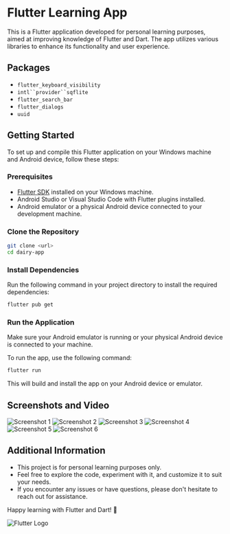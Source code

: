# Flutter Learning App

This is a Flutter application developed for personal learning purposes, aimed at improving knowledge of Flutter and Dart. The app utilizes various libraries to enhance its functionality and user experience. 

## Packages

- `flutter_keyboard_visibility`
- `intl``provider``sqflite`
- `flutter_search_bar`
- `flutter_dialogs`
- `uuid`

## Getting Started

To set up and compile this Flutter application on your Windows machine and Android device, follow these steps:

### Prerequisites

- [Flutter SDK](https://flutter.dev/docs/get-started/install) installed on your Windows machine.
- Android Studio or Visual Studio Code with Flutter plugins installed.
- Android emulator or a physical Android device connected to your development machine.

### Clone the Repository

```bash
git clone <url>
cd dairy-app
```

### Install Dependencies

Run the following command in your project directory to install the required dependencies:

```bash
flutter pub get
```

### Run the Application

Make sure your Android emulator is running or your physical Android device is connected to your machine.

To run the app, use the following command:

```bash
flutter run
```

This will build and install the app on your Android device or emulator.

## Screenshots and Video

![Screenshot 1](documentation\screenshot_1.png)
![Screenshot 2](documentation\screenshot_2.png)
![Screenshot 3](documentation\screenshot_3.png)
![Screenshot 4](documentation\screenshot_4.png)
![Screenshot 5](documentation\screenshot_5.png)
![Screenshot 6](documentation\screenshot_6.png)


## Additional Information

- This project is for personal learning purposes only.
- Feel free to explore the code, experiment with it, and customize it to suit your needs.
- If you encounter any issues or have questions, please don't hesitate to reach out for assistance.

Happy learning with Flutter and Dart! 🚀

![Flutter Logo](https://storage.googleapis.com/cms-storage-bucket/6a07d8a62f4308d2b854.svg)